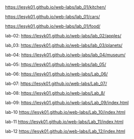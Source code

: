 https://lesyk01.github.io/web-labs/lab_01/kitchen/ 

https://lesyk01.github.io/web-labs/lab_01/cars/

https://lesyk01.github.io/web-labs/lab_01/food/

lab-02: https://lesyk01.github.io/web-labs/lab_02/apples/

lab_03: https://lesyk01.github.io/web-labs/lab_03/planets/

lab-04:  https://lesyk01.github.io/web-labs/lab_04/museum/

lab-05: https://lesyk01.github.io/web-labs/lab_05/

lab-06: https://lesyk01.github.io/web-labs/Lab_06/

lab-07: https://lesyk01.github.io/web-labs/Lab_07/

lab-08: https://lesyk01.github.io/web-labs/Lab_8/

lab-09: https://lesyk01.github.io/web-labs/Lab_09/index.html

lab-10 https://lesyk01.github.io/web-labs/Lab_10/index.html

lab-11 https://lesyk01.github.io/web-labs/Lab_11/index.html

lab-12 https://lesyk01.github.io/web-labs/Lab_12/index.html

